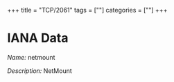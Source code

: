 +++
title = "TCP/2061"
tags = [""]
categories = [""]
+++

# IANA Data

_Name:_ netmount

_Description:_ NetMount

